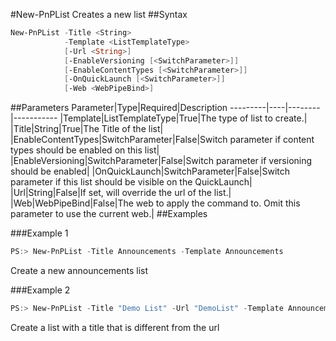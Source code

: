 #New-PnPList
Creates a new list
##Syntax
```powershell
New-PnPList -Title <String>
            -Template <ListTemplateType>
            [-Url <String>]
            [-EnableVersioning [<SwitchParameter>]]
            [-EnableContentTypes [<SwitchParameter>]]
            [-OnQuickLaunch [<SwitchParameter>]]
            [-Web <WebPipeBind>]
```


##Parameters
Parameter|Type|Required|Description
---------|----|--------|-----------
|Template|ListTemplateType|True|The type of list to create.|
|Title|String|True|The Title of the list|
|EnableContentTypes|SwitchParameter|False|Switch parameter if content types should be enabled on this list|
|EnableVersioning|SwitchParameter|False|Switch parameter if versioning should be enabled|
|OnQuickLaunch|SwitchParameter|False|Switch parameter if this list should be visible on the QuickLaunch|
|Url|String|False|If set, will override the url of the list.|
|Web|WebPipeBind|False|The web to apply the command to. Omit this parameter to use the current web.|
##Examples

###Example 1
```powershell
PS:> New-PnPList -Title Announcements -Template Announcements
```
Create a new announcements list

###Example 2
```powershell
PS:> New-PnPList -Title "Demo List" -Url "DemoList" -Template Announcements
```
Create a list with a title that is different from the url
